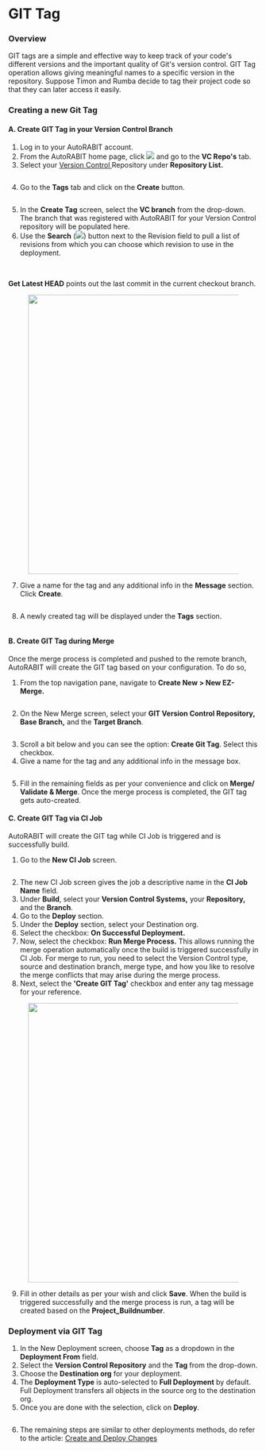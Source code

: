 # GIT Tag

### Overview <a href="#overview" id="overview"></a>

GIT tags are a simple and effective way to keep track of your code's different versions and the important quality of Git's version control. GIT Tag operation allows giving meaningful names to a specific version in the repository. Suppose Timon and Rumba decide to tag their project code so that they can later access it easily.

### Creating a new Git Tag <a href="#creating-a-new-git-tag" id="creating-a-new-git-tag"></a>

#### A. Create GIT Tag in your Version Control Branch <a href="#a-create-git-tag-in-your-version-control-branch" id="a-create-git-tag-in-your-version-control-branch"></a>

1. Log in to your AutoRABIT account.
2. From the AutoRABIT home page, click ![](<../../../../../../.gitbook/assets/image (662).png>) and go to the **VC Repo's** tab.
3. Select your [Version Control ](https://www.autorabit.com/blog/8-benefits-of-version-control-in-salesforce-development/)Repository under **Repository List.**

<figure><img src="../../../../../../.gitbook/assets/image (663).png" alt=""><figcaption></figcaption></figure>

4. Go to the **Tags** tab and click on the **Create** button.

<figure><img src="../../../../../../.gitbook/assets/image (664).png" alt=""><figcaption></figcaption></figure>

5. In the **Create Tag** screen, select the **VC branch** from the drop-down. The branch that was registered with AutoRABIT for your Version Control repository will be populated here.
6. Use the **Search** (![](<../../../../../../.gitbook/assets/image (665).png>)) button next to the Revision field to pull a list of revisions from which you can choose which revision to use in the deployment.

<figure><img src="../../../../../../.gitbook/assets/image (666).png" alt=""><figcaption></figcaption></figure>

\
**Get Latest HEAD** points out the last commit in the current checkout branch.

<figure><img src="../../../../../../.gitbook/assets/image (667).png" alt="" width="563"><figcaption></figcaption></figure>

7. Give a name for the tag and any additional info in the **Message** section. Click **Create**.

<figure><img src="../../../../../../.gitbook/assets/image (668).png" alt=""><figcaption></figcaption></figure>

8. A newly created tag will be displayed under the **Tags** section.

<figure><img src="../../../../../../.gitbook/assets/image (669).png" alt=""><figcaption></figcaption></figure>

#### B. Create GIT Tag during Merge <a href="#b-create-git-tag-during-merge" id="b-create-git-tag-during-merge"></a>

Once the merge process is completed and pushed to the remote branch, AutoRABIT will create the GIT tag based on your configuration. To do so,

1. From the top navigation pane, navigate to **Create New > New EZ-Merge.**

<figure><img src="../../../../../../.gitbook/assets/image (670).png" alt=""><figcaption></figcaption></figure>

2. On the New Merge screen, select your **GIT Version Control Repository, Base Branch,** and the **Target Branch**.

<figure><img src="../../../../../../.gitbook/assets/image (671).png" alt=""><figcaption></figcaption></figure>

3. Scroll a bit below and you can see the option: **Create Git Tag**. Select this checkbox.&#x20;
4. Give a name for the tag and any additional info in the message box.

<figure><img src="../../../../../../.gitbook/assets/image (672).png" alt=""><figcaption></figcaption></figure>

5. Fill in the remaining fields as per your convenience and click on **Merge/ Validate & Merge**. Once the merge process is completed, the GIT tag gets auto-created.

#### C. Create GIT Tag via CI Job <a href="#c-create-git-tag-via-ci-job" id="c-create-git-tag-via-ci-job"></a>

AutoRABIT will create the GIT tag while CI Job is triggered and is successfully build.

1. Go to the **New CI Job** screen.

<figure><img src="../../../../../../.gitbook/assets/image (673).png" alt=""><figcaption></figcaption></figure>

2. The new CI Job screen gives the job a descriptive name in the **CI Job Name** field.
3. Under **Build**, select your **Version Control Systems,** your **Repository,** and the **Branch**.
4. Go to the **Deploy** section.
5. Under the **Deploy** section, select your Destination org.
6. Select the checkbox: **On Successful Deployment.**
7. Now, select the checkbox: **Run Merge Process.** This allows running the merge operation automatically once the build is triggered successfully in CI Job. For merge to run, you need to select the Version Control type, source and destination branch, merge type, and how you like to resolve the merge conflicts that may arise during the merge process.
8. Next, select the **'Create GIT Tag'** checkbox and enter any tag message for your reference.

<figure><img src="../../../../../../.gitbook/assets/image (674).png" alt="" width="563"><figcaption></figcaption></figure>

9. Fill in other details as per your wish and click **Save**. When the build is triggered successfully and the merge process is run, a tag will be created based on the **Project\_Buildnumber**.

### Deployment via GIT Tag <a href="#deployment-via-git-tag" id="deployment-via-git-tag"></a>

1. In the New Deployment screen, choose **Tag** as a dropdown in the **Deployment From** field.
2. Select the **Version Control Repository** and the **Tag** from the drop-down.
3. Choose the **Destination org** for your deployment.
4. The **Deployment Type** is auto-selected to **Full Deployment** by default. Full Deployment transfers all objects in the source org to the destination org.
5. Once you are done with the selection, click on **Deploy**.

<figure><img src="../../../../../../.gitbook/assets/image (675).png" alt=""><figcaption></figcaption></figure>

6. The remaining steps are similar to other deployments methods, do refer to the article: [Create and Deploy Changes](../../../../arm-features/deployment/create-and-deploy-changes-in-autorabit.md)
